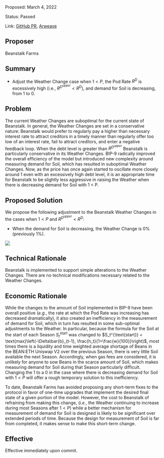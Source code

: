 Proposed: March 4, 2022

Status: Passed

Link: [GitHub PR](https://github.com/BeanstalkFarms/Beanstalk/pull/52), [Arweave](https://arweave.net/zNCjOLd4j_Gq9USzW84AkPExJPPfGJJnuqWxHwp9lXE)

## Proposer

Beanstalk Farms

## Summary

- Adjust the Weather Change case when $1 < P$, the Pod Rate $R^{D}$ is excessively high (i.e., $R^{D^{upper}} < R^{D}$), and demand for Soil is decreasing, from 1 to 0.

## Problem

The current Weather Changes are suboptimal for the current state of Beanstalk. In general, the Weather Changes are set in a conservative nature: Beanstalk would prefer to regularly pay a higher than necessary interest rate to attract creditors in a timely manner than regularly offer too low of an interest rate, fail to attract creditors, and enter a negative feedback loop. When the debt level is greater than $R^{D^{upper}}$ Beanstalk is particularly conservative in its Weather Changes. BIP-9 radically improved the overall efficiency of the model but introduced new complexity around measuring demand for Soil, which has resulted in suboptimal Weather Changes. Now, as the price has once again started to oscillate more closely around 1 even with an excessively high debt level, it is an appropriate time for Beanstalk to be slightly less aggressive in raising the Weather when there is decreasing demand for Soil with 1 < P. 

## Proposed Solution

We propose the following adjustment to the Beanstalk Weather Changes in the cases when $1 < P$ and $R^{D^{upper}} < R^D$:

- When the demand for Soil is decreasing, the Weather Change is 0% (previously 1%).
    
![](https://i.imgur.com/J9Oykok.png)

## Technical Rationale

Beanstalk is implemented to support simple alterations to the Weather Changes. There are no technical modifications necessary related to the Weather Changes.

## Economic Rationale

While the changes to the amount of Soil implemented in BIP-9 have been overall positive (*e.g.*, the rate at which the Pod Rate was increasing has decreased dramatically), it also created an inefficiency in the measurement of demand for Soil, which in turn has resulted in some sub-optimal adjustments to the Weather. In particular, because the formula for the Soil at the start of each Season $S_t^{\text{start}}$ was changed to $S_t^{\text{start}} = \text{max}\left(-\Delta\bar{b}_{t-1}, \frac{h_t}{1+\frac{w}{100}}\right)$, most times there is a liquidity and time weighted average shortage of Beans in the BEAN:ETH Uniswap V2 over the previous Season, there is very little Soil available the next Season. Accordingly, when gas fees are considered, it is unlikely for anyone to sow Beans in the scarce amount of Soil, which makes measuring demand for Soil during that Season particularly difficult. Changing the 1 to a 0 in the case where there is decreasing demand for Soil with $1 < P$ will offer a rough temporary solution to this inefficiency.

To date, Beanstalk Farms has avoided proposing any short-term fixes to the protocol in favor of one-time upgrades that implement the desired final state of a given portion of the model. However, the cost to Beanstalk of refraining from making this change, (*i.e.*, the Weather continuing to increase during most Seasons after $1 < P$) while a better mechanism for measurement of demand for Soil is designed is likely to be significant over extended periods of time. Because the design for measurement of Soil is far from completed, it makes sense to make this short-term change.

## Effective

Effective immediately upon commit.